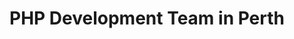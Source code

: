 ---
title: PHP Development Team in Perth
permalink: /landings/locations/perth/developer/php
technology: PHP
location: Perth
---